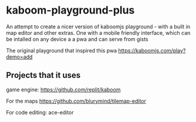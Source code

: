 # kaboom-playground-plus
An attempt to create a nicer version of kaboomjs playground - with a built in map editor and other extras. One with a mobile friendly interface, which can be intalled on any device a a pwa and can serve from gists

The original playground that inspired this pwa
https://kaboomjs.com/play?demo=add

## Projects that it uses

game engine:
https://github.com/replit/kaboom

For the maps
https://github.com/blurymind/tilemap-editor

For code editing:
ace-editor
